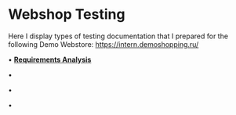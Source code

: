 # Webshop Testing
Here I display types of testing documentation that I prepared for the following Demo Webstore: https://intern.demoshopping.ru/

• [**Requirements Analysis**](https://docs.google.com/spreadsheets/d/1FNZtpPM6Y8_0JFXUuHVSI1FF96HLIf_cHGZUdwxbBhc/edit?usp=sharing)

•	

• 

•	
